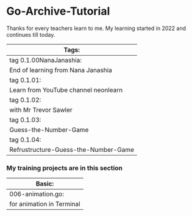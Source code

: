 # Go-Archive-Tutorial

<p>
Thanks for every teachers learn to me.
My learning started in 2022 and continues till today.
</p>

|   Tags:
|------------------------------------------
|   tag 0.1.00NanaJanashia:
|   End of learning from Nana Janashia
|   tag 0.1.01:
|   Learn from YouTube channel neonlearn
|   tag 0.1.02:
|   with Mr Trevor Sawler
|   tag 0.1.03:
|   Guess-the-Number-Game
|   tag 0.1.04:
|   Refrustructure-Guess-the-Number-Game


### My training projects are in this section

|   Basic:
|------------------------------------------
|   006-animation.go:
|   for animation in Terminal
